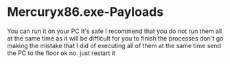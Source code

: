 # Mercuryx86.exe-Payloads
You can run it on your PC It's safe  I recommend that you do not run them all at the same time as it will be difficult for you to finish the processes  don't go making the mistake that I did of executing all of them at the same time send the PC to the floor ok no. just restart it
